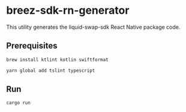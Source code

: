 # breez-sdk-rn-generator

This utility generates the liquid-swap-sdk React Native package code.

## Prerequisites

```bash
brew install ktlint kotlin swiftformat
```

```bash
yarn global add tslint typescript
```

## Run

```
cargo run
```
